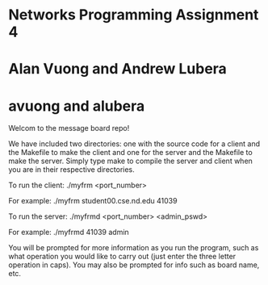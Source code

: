 # Networks Programming Assignment 4
# Alan Vuong and Andrew Lubera
# avuong and alubera

Welcom to the message board repo!

We have included two directories: one with the source code for a client and the Makefile to make the client
and one for the server and the Makefile to make the server. Simply type make to compile the server and client 
when you are in their respective directories. 

To run the client:
./myfrm <hostname> <port_number>

For example:
./myfrm student00.cse.nd.edu 41039

To run the server:
./myfrmd <port_number> <admin_pswd>

For example:
./myfrmd 41039 admin

You will be prompted for more information as you run the program, such as what operation you would like 
to carry out (just enter the three letter operation in caps). You may also be prompted for info such as 
board name, etc. 
